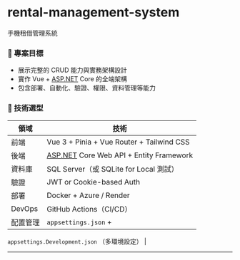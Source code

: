 # rental-management-system

手機租借管理系統

### 🎯 專案目標

- 展示完整的 CRUD 能力與實務架構設計
- 實作 Vue + [ASP.NET](http://asp.net/) Core 的全端架構
- 包含部署、自動化、驗證、權限、資料管理等能力

### 🔧 技術選型

| 領域 | 技術 |
| --- | --- |
| 前端 | Vue 3 + Pinia + Vue Router + Tailwind CSS |
| 後端 | [ASP.NET](http://asp.net/) Core Web API + Entity Framework |
| 資料庫 | SQL Server（或 SQLite for Local 測試） |
| 驗證 | JWT or Cookie-based Auth |
| 部署 | Docker + Azure / Render |
| DevOps | GitHub Actions（CI/CD） |
| 配置管理 | `appsettings.json` +
`appsettings.Development.json`
（多環境設定） |

---
